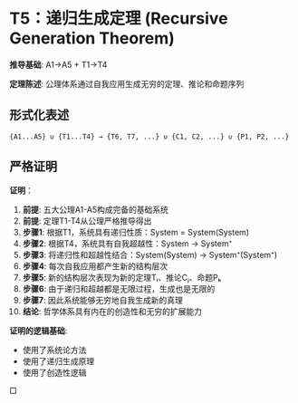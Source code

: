 # T5：递归生成定理 (Recursive Generation Theorem)

**推导基础**: A1→A5 + T1→T4

**定理陈述**: 公理体系通过自我应用生成无穷的定理、推论和命题序列

## 形式化表述
```
{A1...A5} ∪ {T1...T4} → {T6, T7, ...} ∪ {C1, C2, ...} ∪ {P1, P2, ...}
```

## 严格证明

**证明**：
1. **前提**: 五大公理A1-A5构成完备的基础系统
2. **前提**: 定理T1-T4从公理严格推导得出
3. **步骤1**: 根据T1，系统具有递归性质：System = System(System)
4. **步骤2**: 根据T4，系统具有自我超越性：System → System⁺
5. **步骤3**: 将递归性和超越性结合：System(System) → System⁺(System⁺)
6. **步骤4**: 每次自我应用都产生新的结构层次
7. **步骤5**: 新的结构层次表现为新的定理Tᵢ、推论Cⱼ、命题Pₖ
8. **步骤6**: 由于递归和超越都是无限过程，生成也是无限的
9. **步骤7**: 因此系统能够无穷地自我生成新的真理
10. **结论**: 哲学体系具有内在的创造性和无穷的扩展能力

**证明的逻辑基础**:
- 使用了系统论方法
- 使用了递归生成原理
- 使用了创造性逻辑

□